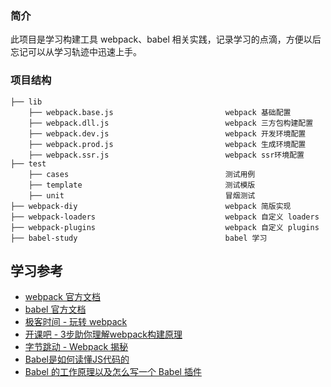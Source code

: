 ### 简介

此项目是学习构建工具 webpack、babel 相关实践，记录学习的点滴，方便以后忘记可以从学习轨迹中迅速上手。

### 项目结构

```
├── lib
    ├── webpack.base.js                         webpack 基础配置
    ├── webpack.dll.js                          webpack 三方包构建配置          
    ├── webpack.dev.js                          webpack 开发环境配置
    ├── webpack.prod.js                         webpack 生成环境配置
    ├── webpack.ssr.js                          webpack ssr环境配置
├── test
    ├── cases                                   测试用例
    ├── template                                测试模版          
    ├── unit                                    冒烟测试
├── webpack-diy                                 webpack 简版实现
├── webpack-loaders                             webpack 自定义 loaders
├── webpack-plugins                             webpack 自定义 plugins
├── babel-study                                 babel 学习

```

## 学习参考

- [webpack 官方文档](https://webpack.js.org/)
- [babel 官方文档](https://babeljs.io/)
- [极客时间 - 玩转 webpack](https://time.geekbang.org/course/intro/100028901)
- [开课吧 - 3步助你理解webpack构建原理](https://learn.kaikeba.com/catalog/211875)
- [字节跳动 - Webpack 揭秘](https://juejin.im/post/6844903685407916039)
- [Babel是如何读懂JS代码的](https://zhuanlan.zhihu.com/p/27289600)
- [Babel 的工作原理以及怎么写一个 Babel 插件](https://cloud.tencent.com/developer/article/1520124)
